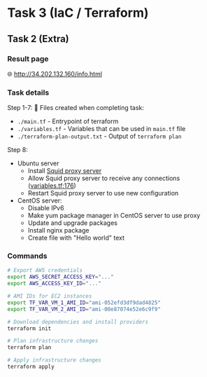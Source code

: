 # Task 3 (IaC / Terraform)

## Task 2 (Extra)
### Result page
:globe_with_meridians: http://34.202.132.160/info.html


### Task details

Step 1-7:
:memo: Files created when completing task:
- `./main.tf` - Entrypoint of terraform
- `./variables.tf` - Variables that can be used in `main.tf` file
- `./terraform-plan-output.txt` - Output of `terraform plan`

Step 8:
- Ubuntu server
  - Install [Squid proxy server](http://www.squid-cache.org/)
  - Allow Squid proxy server to receive any connections ([variables.tf:176](./variables.tf#L176))
  - Restart Squid proxy server to use new configuration
- CentOS server:
  - Disable IPv6
  - Make yum package manager in CentOS server to use proxy
  - Update and upgrade packages
  - Install nginx package
  - Create file with "Hello world" text

### Commands

``` bash
# Export AWS credentials
export AWS_SECRET_ACCESS_KEY="..."
export AWS_ACCESS_KEY_ID="..."

# AMI IDs for EC2 instances
export TF_VAR_VM_1_AMI_ID="ami-052efd3df9dad4825"
export TF_VAR_VM_2_AMI_ID="ami-00e87074e52e6c9f9"

# Download dependencies and install providers
terraform init

# Plan infrastructure changes
terraform plan

# Apply infrastructure changes
terraform apply

```
